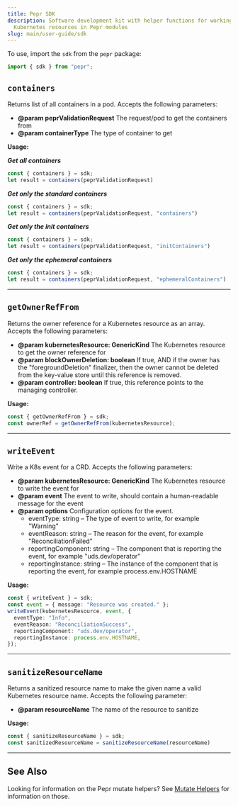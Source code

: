 ```yaml
---
title: Pepr SDK
description: Software development kit with helper functions for working with
  Kubernetes resources in Pepr modules
slug: main/user-guide/sdk
---
```


To use, import the `sdk` from the `pepr` package:

```typescript
import { sdk } from "pepr";
```

## `containers`

Returns list of all containers in a pod. Accepts the following parameters:

* **@param peprValidationRequest** The request/pod to get the containers from
* **@param containerType** The type of container to get

**Usage:**

***Get all containers***

```typescript
const { containers } = sdk;
let result = containers(peprValidationRequest)
```

***Get only the standard containers***

```typescript
const { containers } = sdk;
let result = containers(peprValidationRequest, "containers")
```

***Get only the init containers***

```typescript
const { containers } = sdk;
let result = containers(peprValidationRequest, "initContainers")
```

***Get only the ephemeral containers***

```typescript
const { containers } = sdk;
let result = containers(peprValidationRequest, "ephemeralContainers")
```

***

## `getOwnerRefFrom`

Returns the owner reference for a Kubernetes resource as an array. Accepts the following parameters:

* **@param kubernetesResource: GenericKind** The Kubernetes resource to get the owner reference for
* **@param blockOwnerDeletion: boolean** If true, AND if the owner has the "foregroundDeletion" finalizer, then the owner cannot be deleted from the key-value store until this reference is removed.
* **@param controller: boolean** If true, this reference points to the managing controller.

**Usage:**

```typescript
const { getOwnerRefFrom } = sdk;
const ownerRef = getOwnerRefFrom(kubernetesResource);
```

***

## `writeEvent`

Write a K8s event for a CRD. Accepts the following parameters:

* **@param kubernetesResource: GenericKind** The Kubernetes resource to write the event for
* **@param event** The event to write, should contain a human-readable message for the event
* **@param options** Configuration options for the event.
  * eventType: string – The type of event to write, for example "Warning"
  * eventReason: string – The reason for the event, for example "ReconciliationFailed"
  * reportingComponent: string – The component that is reporting the event, for example "uds.dev/operator"
  * reportingInstance: string – The instance of the component that is reporting the event, for example process.env.HOSTNAME

**Usage:**

```typescript
const { writeEvent } = sdk;
const event = { message: "Resource was created." };
writeEvent(kubernetesResource, event, {
  eventType: "Info",
  eventReason: "ReconciliationSuccess",
  reportingComponent: "uds.dev/operator",
  reportingInstance: process.env.HOSTNAME,
});
```

***

## `sanitizeResourceName`

Returns a sanitized resource name to make the given name a valid Kubernetes resource name. Accepts the following parameter:

* **@param resourceName** The name of the resource to sanitize

**Usage:**

```typescript
const { sanitizeResourceName } = sdk;
const sanitizedResourceName = sanitizeResourceName(resourceName)
```

***

## See Also

Looking for information on the Pepr mutate helpers? See [Mutate Helpers](../actions/mutate#mutate-helpers) for information on those.
